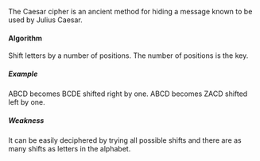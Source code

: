 
The Caesar cipher is an ancient method for hiding a message known to be used by Julius Caesar.

#### Algorithm
Shift letters by a number of positions. The number of positions is the key. 

##### Example
ABCD becomes BCDE shifted right by one.
ABCD becomes ZACD shifted left by one.

##### Weakness
It can be easily deciphered by trying all possible shifts and there are as many shifts as letters in the alphabet.


